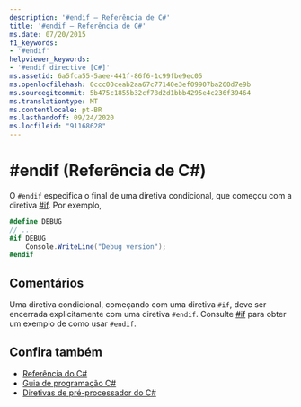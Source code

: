 ```yaml
---
description: '#endif – Referência de C#'
title: '#endif – Referência de C#'
ms.date: 07/20/2015
f1_keywords:
- '#endif'
helpviewer_keywords:
- '#endif directive [C#]'
ms.assetid: 6a5fca55-5aee-441f-86f6-1c99fbe9ec05
ms.openlocfilehash: 0ccc00ceab2aa67c77140e3ef09907ba260d7e9b
ms.sourcegitcommit: 5b475c1855b32cf78d2d1bbb4295e4c236f39464
ms.translationtype: MT
ms.contentlocale: pt-BR
ms.lasthandoff: 09/24/2020
ms.locfileid: "91168628"
---
```

# <a name="endif-c-reference"></a>#endif (Referência de C#)

O `#endif` especifica o final de uma diretiva condicional, que começou com a diretiva [#if](./preprocessor-if.md). Por exemplo,  
  
```csharp
#define DEBUG  
// ...  
#if DEBUG  
    Console.WriteLine("Debug version");  
#endif  
```  
  
## <a name="remarks"></a>Comentários  

 Uma diretiva condicional, começando com uma diretiva `#if`, deve ser encerrada explicitamente com uma diretiva `#endif`. Consulte [#if](./preprocessor-if.md) para obter um exemplo de como usar `#endif`.  
  
## <a name="see-also"></a>Confira também

- [Referência do C#](../index.md)
- [Guia de programação C#](../../programming-guide/index.md)
- [Diretivas de pré-processador do C#](./index.md)
